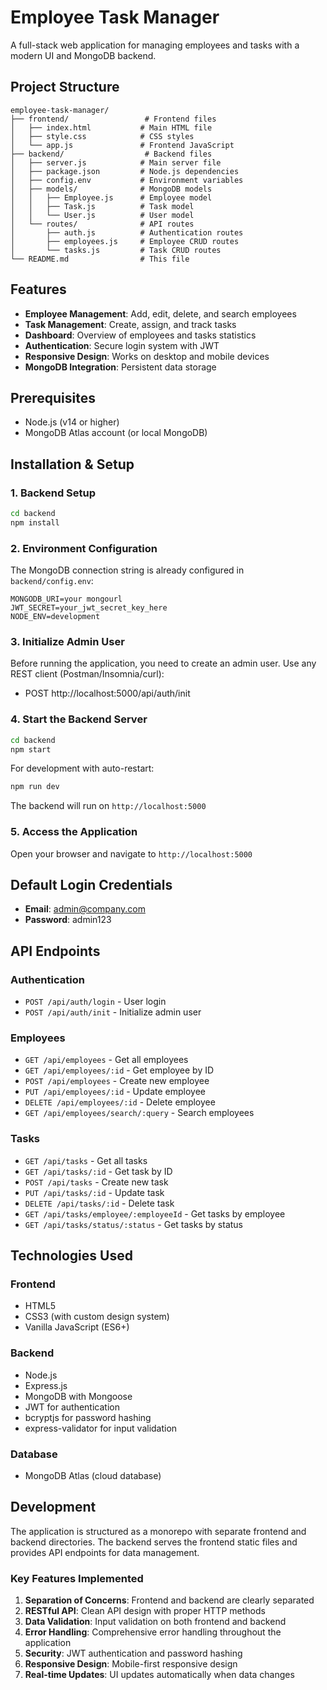 # Employee Task Manager

A full-stack web application for managing employees and tasks with a modern UI and MongoDB backend.

## Project Structure

```
employee-task-manager/
├── frontend/                 # Frontend files
│   ├── index.html           # Main HTML file
│   ├── style.css            # CSS styles
│   └── app.js               # Frontend JavaScript
├── backend/                  # Backend files
│   ├── server.js            # Main server file
│   ├── package.json         # Node.js dependencies
│   ├── config.env           # Environment variables
│   ├── models/              # MongoDB models
│   │   ├── Employee.js      # Employee model
│   │   ├── Task.js          # Task model
│   │   └── User.js          # User model
│   └── routes/              # API routes
│       ├── auth.js          # Authentication routes
│       ├── employees.js     # Employee CRUD routes
│       └── tasks.js         # Task CRUD routes
└── README.md                # This file
```

## Features

- **Employee Management**: Add, edit, delete, and search employees
- **Task Management**: Create, assign, and track tasks
- **Dashboard**: Overview of employees and tasks statistics
- **Authentication**: Secure login system with JWT
- **Responsive Design**: Works on desktop and mobile devices
- **MongoDB Integration**: Persistent data storage

## Prerequisites

- Node.js (v14 or higher)
- MongoDB Atlas account (or local MongoDB)

## Installation & Setup

### 1. Backend Setup

```bash
cd backend
npm install
```

### 2. Environment Configuration

The MongoDB connection string is already configured in `backend/config.env`:
```
MONGODB_URI=your mongourl 
JWT_SECRET=your_jwt_secret_key_here
NODE_ENV=development
```

### 3. Initialize Admin User

Before running the application, you need to create an admin user.
Use any REST client (Postman/Insomnia/curl):
- POST http://localhost:5000/api/auth/init

### 4. Start the Backend Server

```bash
cd backend
npm start
```

For development with auto-restart:
```bash
npm run dev
```

The backend will run on `http://localhost:5000`

### 5. Access the Application

Open your browser and navigate to `http://localhost:5000`

## Default Login Credentials

- **Email**: admin@company.com
- **Password**: admin123

## API Endpoints

### Authentication
- `POST /api/auth/login` - User login
- `POST /api/auth/init` - Initialize admin user

### Employees
- `GET /api/employees` - Get all employees
- `GET /api/employees/:id` - Get employee by ID
- `POST /api/employees` - Create new employee
- `PUT /api/employees/:id` - Update employee
- `DELETE /api/employees/:id` - Delete employee
- `GET /api/employees/search/:query` - Search employees

### Tasks
- `GET /api/tasks` - Get all tasks
- `GET /api/tasks/:id` - Get task by ID
- `POST /api/tasks` - Create new task
- `PUT /api/tasks/:id` - Update task
- `DELETE /api/tasks/:id` - Delete task
- `GET /api/tasks/employee/:employeeId` - Get tasks by employee
- `GET /api/tasks/status/:status` - Get tasks by status

## Technologies Used

### Frontend
- HTML5
- CSS3 (with custom design system)
- Vanilla JavaScript (ES6+)

### Backend
- Node.js
- Express.js
- MongoDB with Mongoose
- JWT for authentication
- bcryptjs for password hashing
- express-validator for input validation

### Database
- MongoDB Atlas (cloud database)

## Development

The application is structured as a monorepo with separate frontend and backend directories. The backend serves the frontend static files and provides API endpoints for data management.

### Key Features Implemented

1. **Separation of Concerns**: Frontend and backend are clearly separated
2. **RESTful API**: Clean API design with proper HTTP methods
3. **Data Validation**: Input validation on both frontend and backend
4. **Error Handling**: Comprehensive error handling throughout the application
5. **Security**: JWT authentication and password hashing
6. **Responsive Design**: Mobile-first responsive design
7. **Real-time Updates**: UI updates automatically when data changes


